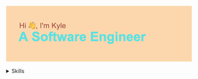 ![Hi, I'm Kyle. A Software Engineer](header.png "My Profile")

<details><summary>Skills</summary>
<br>
- Javascript (Advanced)
  <br>
- HTML
  <br>
- CSS
- Ruby on Rails
- Ruby
- AWS Services
- GraphQL
</details>

